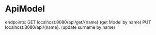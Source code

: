 # ApiModel

endpoints:  GET localhost:8080/api/get/{name} (get Model by name)
            PUT localhost:8080/api/{name}. (update surname by name)
